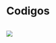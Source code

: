 # Codigos
<div style="display : inline_block"><br/>
<img aling="center" src="https://cognablogs.s3.amazonaws.com/academiatech.blog.br/wp-content/uploads/2023/02/22202334/c-21022023.webp">
</div><br/>
